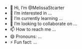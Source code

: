 - 👋 Hi, I’m @MelissaStcarter
- 👀 I’m interested in ...
- 🌱 I’m currently learning ...
- 💞️ I’m looking to collaborate on ...
- 📫 How to reach me ...
- 😄 Pronouns: ...
- ⚡ Fun fact: ...

<!---
MelissaStcarter/MelissaStcarter is a ✨ special ✨ repository because its `README.md` (this file) appears on your GitHub profile.
You can click the Preview link to take a look at your changes.
--->
